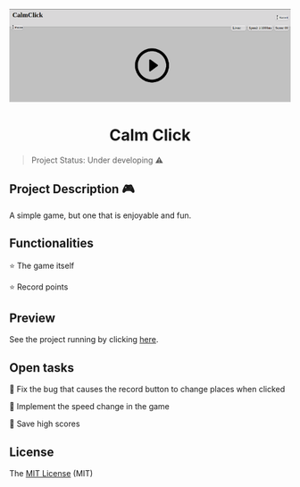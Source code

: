 <p align="center">
  <img src="https://github.com/Vsspaulasouza/calmclick/blob/master/screenshot.png"/>
</p>
<h1 align="center"> Calm Click </h1>

> Project Status: Under developing :warning:

## Project Description :video_game:

<p align="justify">A simple game, but one that is enjoyable and fun.</p>

## Functionalities 

:star: The game itself

:star: Record points

## Preview

See the project running by clicking [here](https://calmclick.netlify.app/). 

## Open tasks

:memo: Fix the bug that causes the record button to change places when clicked

:memo: Implement the speed change in the game 

:memo: Save high scores 

## License

The [MIT License](https://github.com/Vsspaulasouza/calmclick/blob/master/LICENSE) (MIT)
